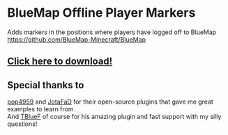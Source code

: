 # BlueMap Offline Player Markers
Adds markers in the positions where players have logged off to BlueMap\
https://github.com/BlueMap-Minecraft/BlueMap

## [Click here to download!](../../releases/latest)

## Special thanks to
[pop4959](https://github.com/pop4959/BlueMap-Essentials) and [JotaFaD](https://github.com/JotaFaD/CivsExtras) for their open-source plugins that gave me great examples to learn from.\
And [TBlueF](https://github.com/TBlueF) of course for his amazing plugin and fast support with my silly questions!
